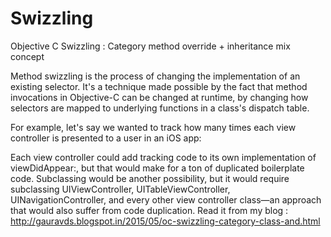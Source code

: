 # Swizzling
Objective C Swizzling : Category method override + inheritance mix concept

Method swizzling is the process of changing the implementation of an existing selector. It's a technique made possible by the fact that method invocations in Objective-C can be changed at runtime, by changing how selectors are mapped to underlying functions in a class's dispatch table.

For example, let's say we wanted to track how many times each view controller is presented to a user in an iOS app:

Each view controller could add tracking code to its own implementation of viewDidAppear:, but that would make for a ton of duplicated boilerplate code. Subclassing would be another possibility, but it would require subclassing UIViewController, UITableViewController, UINavigationController, and every other view controller class—an approach that would also suffer from code duplication.
Read it from my blog : http://gauravds.blogspot.in/2015/05/oc-swizzling-category-class-and.html
